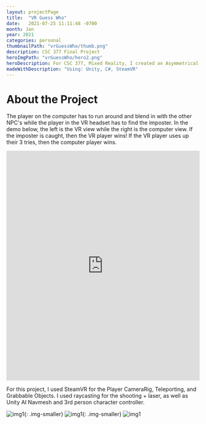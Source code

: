 ```yaml
---
layout: projectPage
title:  "VR Guess Who"
date:   2021-07-25 11:11:48 -0700
month: Jan
year: 2021
categories: personal
thumbnailPath: "vrGuessWho/thumb.png"
description: CSC 377 Final Project
heroImgPath: "vrGuessWho/hero2.png"
heroDescription: For CSC 377, Mixed Reality, I created an Asymmetrical VR game with rules similar to Guess Who. One player is on the computer and tries to blend in with NPC's, while another player is in the headset and tries to find the other player. The VR player only gets 3 tries, otherwise it's game over!
madeWithDescription: "Using: Unity, C#, SteamVR"
---
```

# About the Project

The player on the computer has to run around and blend in with the other NPC's while the player in the VR headset has to find the imposter. In the demo below, the left is the VR view while the right is the computer view. If the imposter is caught, then the VR player wins! If the VR player uses up their 3 tries, then the computer player wins.

<iframe width="100%" height="600" padding-top="10" src="https://www.youtube.com/embed/hdl48M22QPk" frameborder="0" allow="accelerometer; autoplay; encrypted-media; gyroscope; picture-in-picture" allowfullscreen></iframe>

For this project, I used SteamVR for the Player CameraRig, Teleporting, and Grabbable Objects. I used raycasting for the shooting + laser, as well as Unity AI Navmesh and 3rd person character controller.

![img1](../../../../assets/images/projects/vrGuessWho/7.png){: .img-smaller}
![img1](../../../../assets/images/projects/vrGuessWho/8.png){: .img-smaller}
![img1](../../../../assets/images/projects/vrGuessWho/11.png)









[jekyll-docs]: https://jekyllrb.com/docs/home
[jekyll-gh]:   https://github.com/jekyll/jekyll
[jekyll-talk]: https://talk.jekyllrb.com/
[itch-link]: https://worblir.itch.io/project-catalyst
[github-link]:https://github.com/faliona6
